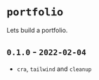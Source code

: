 
# `portfolio`
Lets build a portfolio.


## `0.1.0` - `2022-02-04`
* `cra`, `tailwind` and `cleanup`


